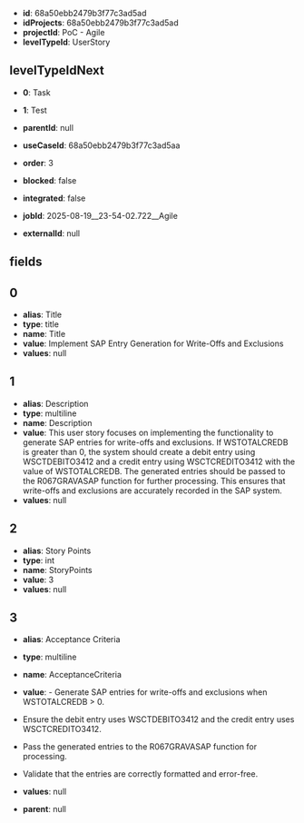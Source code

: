 - **id**: 68a50ebb2479b3f77c3ad5ad
- **idProjects**: 68a50ebb2479b3f77c3ad5ad
- **projectId**: PoC - Agile
- **levelTypeId**: UserStory
## levelTypeIdNext
- **0**: Task
- **1**: Test

- **parentId**: null
- **useCaseId**: 68a50ebb2479b3f77c3ad5aa
- **order**: 3
- **blocked**: false
- **integrated**: false
- **jobId**: 2025-08-19__23-54-02.722__Agile
- **externalId**: null
## fields
## 0
- **alias**: Title
- **type**: title
- **name**: Title
- **value**: Implement SAP Entry Generation for Write-Offs and Exclusions
- **values**: null

## 1
- **alias**: Description
- **type**: multiline
- **name**: Description
- **value**: This user story focuses on implementing the functionality to generate SAP entries for write-offs and exclusions. If WSTOTALCREDB is greater than 0, the system should create a debit entry using WSCTDEBITO3412 and a credit entry using WSCTCREDITO3412 with the value of WSTOTALCREDB. The generated entries should be passed to the R067GRAVASAP function for further processing. This ensures that write-offs and exclusions are accurately recorded in the SAP system.
- **values**: null

## 2
- **alias**: Story Points
- **type**: int
- **name**: StoryPoints
- **value**: 3
- **values**: null

## 3
- **alias**: Acceptance Criteria
- **type**: multiline
- **name**: AcceptanceCriteria
- **value**: - Generate SAP entries for write-offs and exclusions when WSTOTALCREDB > 0.
- Ensure the debit entry uses WSCTDEBITO3412 and the credit entry uses WSCTCREDITO3412.
- Pass the generated entries to the R067GRAVASAP function for processing.
- Validate that the entries are correctly formatted and error-free.
- **values**: null


- **parent**: null
